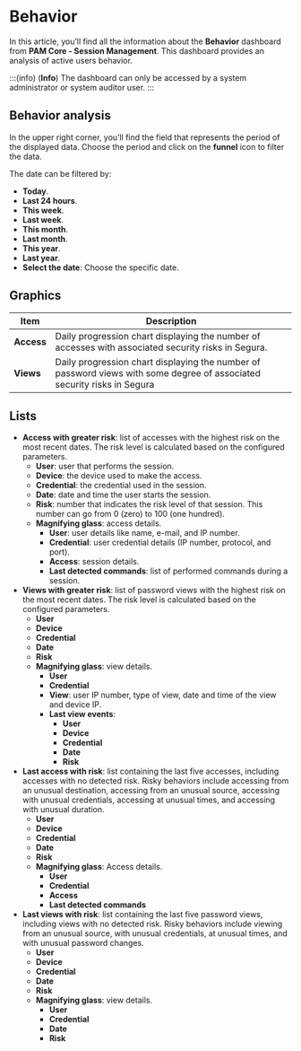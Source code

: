 # Behavior

In this article, you’ll find all the information about the **Behavior** dashboard from **PAM Core - Session Management**. This dashboard provides an analysis of active users behavior.

:::(info) (**Info**)
The dashboard can only be accessed by a system administrator or system auditor user.
:::

## Behavior analysis

In the upper right corner, you’ll find the field that represents the period of the displayed data. Choose the period and click on the **funnel** icon to filter the data.

The date can be filtered by:

* **Today**.
* **Last 24 hours**.
* **This week**.
* **Last week**.
* **This month**.
* **Last month**.
* **This year**.
* **Last year**.
* **Select the date**: Choose the specific date.

## Graphics

**Item**|**Description**
|---|---|
**Access**|Daily progression chart displaying the number of accesses with associated security risks in Segura.
**Views**|Daily progression chart displaying the number of password views with some degree of associated security risks in Segura


## Lists

* **Access with greater risk**: list of accesses with the highest risk on the most recent dates. The risk level is calculated based on the configured parameters.
    * **User**: user that performs the session.
    * **Device**: the device used to make the access.
    * **Credential**: the credential used in the session.
    * **Date**: date and time the user starts the session.
    * **Risk**: number that indicates the risk level of that session. This number can go from 0 (zero) to 100 (one hundred).
    * **Magnifying glass**: access details. 
        * **User**: user details like name, e-mail, and IP number.
        * **Credential**: user credential details (IP number, protocol, and port).
        * **Access**: session details.
        * **Last detected commands**: list of performed commands during a session.
* **Views with greater risk**: list of password views with the highest risk on the most recent dates. The risk level is calculated based on the configured parameters.
    * **User**
    * **Device**
    * **Credential**
    * **Date**
    * **Risk**
    * **Magnifying glass**: view details.
        * **User**
        * **Credential**
        * **View**: user IP number, type of view, date and time of the view and device IP.
        * **Last view events**:
            * **User** 
            * **Device**
            * **Credential**
            * **Date**
            * **Risk**
* **Last access with risk**: list containing the last five accesses, including accesses with no detected risk. Risky behaviors include accessing from an unusual destination, accessing from an unusual source, accessing with unusual credentials, accessing at unusual times, and accessing with unusual duration.
    * **User**
    * **Device**
    * **Credential**
    * **Date**
    * **Risk**
    * **Magnifying glass**: Access details.
        * **User**
        * **Credential**
        * **Access**
        * **Last detected commands**
* **Last views with risk**: list containing the last five password views, including views with no detected risk. Risky behaviors include viewing from an unusual source, with unusual credentials, at unusual times, and with unusual password changes.
    * **User**
    * **Device**
    * **Credential**
    * **Date**
    * **Risk**
    * **Magnifying glass**: view details.
        * **User**
        * **Credential**
        * **Date**
        * **Risk**
